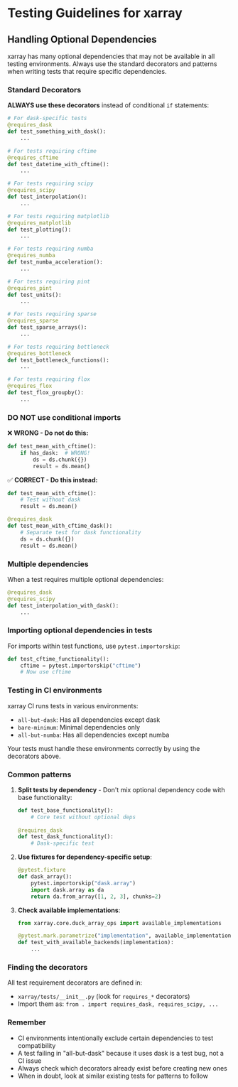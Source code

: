 # Testing Guidelines for xarray

## Handling Optional Dependencies

xarray has many optional dependencies that may not be available in all testing environments. Always use the standard decorators and patterns when writing tests that require specific dependencies.

### Standard Decorators

**ALWAYS use these decorators** instead of conditional `if` statements:

```python
# For dask-specific tests
@requires_dask
def test_something_with_dask():
    ...

# For tests requiring cftime
@requires_cftime  
def test_datetime_with_cftime():
    ...

# For tests requiring scipy
@requires_scipy
def test_interpolation():
    ...

# For tests requiring matplotlib
@requires_matplotlib
def test_plotting():
    ...

# For tests requiring numba
@requires_numba
def test_numba_acceleration():
    ...

# For tests requiring pint
@requires_pint
def test_units():
    ...

# For tests requiring sparse
@requires_sparse
def test_sparse_arrays():
    ...

# For tests requiring bottleneck
@requires_bottleneck
def test_bottleneck_functions():
    ...

# For tests requiring flox
@requires_flox
def test_flox_groupby():
    ...
```

### DO NOT use conditional imports

❌ **WRONG - Do not do this:**
```python
def test_mean_with_cftime():
    if has_dask:  # WRONG!
        ds = ds.chunk({})
        result = ds.mean()
```

✅ **CORRECT - Do this instead:**
```python
def test_mean_with_cftime():
    # Test without dask
    result = ds.mean()

@requires_dask
def test_mean_with_cftime_dask():
    # Separate test for dask functionality
    ds = ds.chunk({})
    result = ds.mean()
```

### Multiple dependencies

When a test requires multiple optional dependencies:

```python
@requires_dask
@requires_scipy
def test_interpolation_with_dask():
    ...
```

### Importing optional dependencies in tests

For imports within test functions, use `pytest.importorskip`:

```python
def test_cftime_functionality():
    cftime = pytest.importorskip("cftime")
    # Now use cftime
```

### Testing in CI environments

xarray CI runs tests in various environments:
- `all-but-dask`: Has all dependencies except dask
- `bare-minimum`: Minimal dependencies only
- `all-but-numba`: Has all dependencies except numba

Your tests must handle these environments correctly by using the decorators above.

### Common patterns

1. **Split tests by dependency** - Don't mix optional dependency code with base functionality:
   ```python
   def test_base_functionality():
       # Core test without optional deps
       
   @requires_dask
   def test_dask_functionality():
       # Dask-specific test
   ```

2. **Use fixtures for dependency-specific setup**:
   ```python
   @pytest.fixture
   def dask_array():
       pytest.importorskip("dask.array")
       import dask.array as da
       return da.from_array([1, 2, 3], chunks=2)
   ```

3. **Check available implementations**:
   ```python
   from xarray.core.duck_array_ops import available_implementations
   
   @pytest.mark.parametrize("implementation", available_implementations())
   def test_with_available_backends(implementation):
       ...
   ```

### Finding the decorators

All test requirement decorators are defined in:
- `xarray/tests/__init__.py` (look for `requires_*` decorators)
- Import them as: `from . import requires_dask, requires_scipy, ...`

### Remember

- CI environments intentionally exclude certain dependencies to test compatibility
- A test failing in "all-but-dask" because it uses dask is a test bug, not a CI issue
- Always check which decorators already exist before creating new ones
- When in doubt, look at similar existing tests for patterns to follow